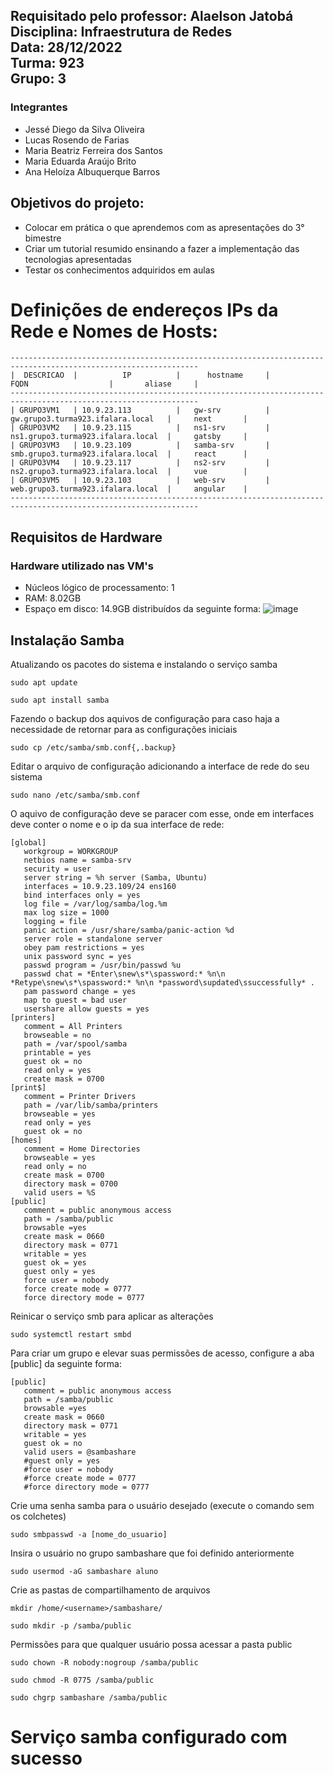 ## Requisitado pelo professor: Alaelson Jatobá <br /> Disciplina: Infraestrutura de Redes <br /> Data: 28/12/2022 <br /> Turma: 923 <br /> Grupo: 3

### Integrantes
* Jessé Diego da Silva Oliveira
* Lucas Rosendo de Farias
* Maria Beatriz Ferreira dos Santos
* Maria Eduarda Araújo Brito
* Ana Heloíza Albuquerque Barros

## Objetivos do projeto:
* Colocar em prática o que aprendemos com as apresentações do 3° bimestre
* Criar um tutorial resumido ensinando a fazer a implementação das tecnologias apresentadas
* Testar os conhecimentos adquiridos em aulas


# Definições de endereços IPs da Rede e Nomes de Hosts:

```
----------------------------------------------------------------------------------------------------------------
|  DESCRICAO  |          IP          |      hostname     |            FQDN                  |       aliase     |
----------------------------------------------------------------------------------------------------------------
| GRUPO3VM1   | 10.9.23.113          |   gw-srv          | gw.grupo3.turma923.ifalara.local   |     next       |
| GRUPO3VM2   | 10.9.23.115          |   ns1-srv         | ns1.grupo3.turma923.ifalara.local  |     gatsby     |
| GRUPO3VM3   | 10.9.23.109          |   samba-srv       | smb.grupo3.turma923.ifalara.local  |     react      |
| GRUPO3VM4   | 10.9.23.117          |   ns2-srv         | ns2.grupo3.turma923.ifalara.local  |     vue        |
| GRUPO3VM5   | 10.9.23.103          |   web-srv         | web.grupo3.turma923.ifalara.local  |     angular    |
----------------------------------------------------------------------------------------------------------------
```

## Requisitos de Hardware
### Hardware utilizado nas VM's
* Núcleos lógico de processamento: 1
* RAM: 8.02GB
* Espaço em disco: 14.9GB distribuídos da seguinte forma:
![image](https://user-images.githubusercontent.com/64742095/209895751-40464d94-fc6f-4fb0-8eb6-3d3453ddceee.png)

## Instalação Samba

Atualizando os pacotes do sistema e instalando o serviço samba
```
sudo apt update
```
```
sudo apt install samba
```

Fazendo o backup dos aquivos de configuração para caso haja a necessidade de retornar para as configurações iniciais

```
sudo cp /etc/samba/smb.conf{,.backup}
```

Editar o arquivo de configuração adicionando a interface de rede do seu sistema
```
sudo nano /etc/samba/smb.conf
```

O aquivo de configuração deve se paracer com esse, onde em interfaces deve conter o nome e o ip da sua interface de rede:
```
[global]
   workgroup = WORKGROUP
   netbios name = samba-srv
   security = user
   server string = %h server (Samba, Ubuntu)
   interfaces = 10.9.23.109/24 ens160
   bind interfaces only = yes
   log file = /var/log/samba/log.%m
   max log size = 1000
   logging = file
   panic action = /usr/share/samba/panic-action %d
   server role = standalone server
   obey pam restrictions = yes
   unix password sync = yes
   passwd program = /usr/bin/passwd %u
   passwd chat = *Enter\snew\s*\spassword:* %n\n *Retype\snew\s*\spassword:* %n\n *password\supdated\ssuccessfully* .
   pam password change = yes
   map to guest = bad user
   usershare allow guests = yes
[printers]
   comment = All Printers
   browseable = no
   path = /var/spool/samba
   printable = yes
   guest ok = no
   read only = yes
   create mask = 0700
[print$]
   comment = Printer Drivers
   path = /var/lib/samba/printers
   browseable = yes
   read only = yes
   guest ok = no
[homes]
   comment = Home Directories
   browseable = yes
   read only = no
   create mask = 0700
   directory mask = 0700
   valid users = %S
[public]
   comment = public anonymous access
   path = /samba/public
   browsable =yes
   create mask = 0660
   directory mask = 0771
   writable = yes
   guest ok = yes
   guest only = yes
   force user = nobody
   force create mode = 0777
   force directory mode = 0777
```

Reinicar o serviço smb para aplicar as alterações
```
sudo systemctl restart smbd
```

Para criar um grupo e elevar suas permissões de acesso, configure a aba [public] da seguinte forma:
```
[public]
   comment = public anonymous access
   path = /samba/public
   browsable =yes
   create mask = 0660
   directory mask = 0771
   writable = yes
   guest ok = no
   valid users = @sambashare
   #guest only = yes
   #force user = nobody
   #force create mode = 0777
   #force directory mode = 0777
```

Crie uma senha samba para o usuário desejado (execute o comando sem os colchetes)
```
sudo smbpasswd -a [nome_do_usuario]
```
Insira o usuário no grupo sambashare que foi definido anteriormente
```
sudo usermod -aG sambashare aluno
```
Crie as pastas de compartilhamento de arquivos
```
mkdir /home/<username>/sambashare/
```
```
sudo mkdir -p /samba/public
```
Permissões para que qualquer usuário possa acessar a pasta public
```
sudo chown -R nobody:nogroup /samba/public
```
```
sudo chmod -R 0775 /samba/public
```
```
sudo chgrp sambashare /samba/public
```
# Serviço samba configurado com sucesso
